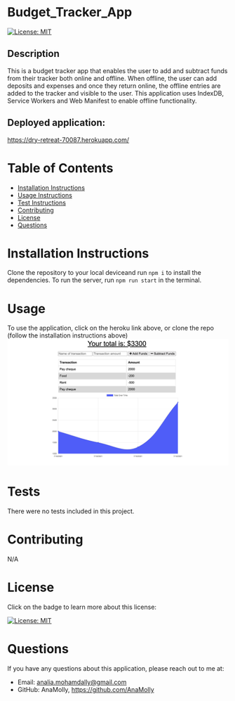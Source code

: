 # Budget_Tracker_App

  [![License: MIT](https://img.shields.io/badge/License-MIT-yellow.svg)](https://opensource.org/licenses/MIT)

  ## Description
  This is a budget tracker app that enables the user to add and subtract funds from their tracker both online and offline. When offline, the user can add deposits and expenses and once they return online, the offline entries are added to the tracker and visible to the user. This application uses IndexDB, Service Workers and Web Manifest to enable offline functionality.

  ## Deployed application:
  https://dry-retreat-70087.herokuapp.com/

  # Table of Contents
  - [Installation Instructions](#installation-instructions)
  - [Usage Instructions](#usage)
  - [Test Instructions](#tests)
  - [Contributing](#contributing)
  - [License](#license)
  - [Questions](#questions)

  # Installation Instructions
  Clone the repository to your local deviceand run ```npm i``` to install the dependencies. To run the server, run ```npm run start``` in the terminal.

  # Usage
  To use the application, click on the heroku link above, or clone the repo (follow the installation instructions above)
  ![](/public/images/Screenshot.png)
  
  # Tests
  There were no tests included in this project.

  # Contributing
  N/A

  # License
  Click on the badge to learn more about this license:

  [![License: MIT](https://img.shields.io/badge/License-MIT-yellow.svg)](https://opensource.org/licenses/MIT)
  
  # Questions
  If you have any questions about this application, please reach out to me at: 

  - Email: analia.mohamdally@gmail.com
  - GitHub: AnaMolly, https://github.com/AnaMolly
